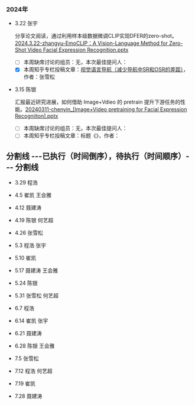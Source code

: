 
### 2024年
- 3.22	张宇

   分享论文阅读，通过利用样本级数据微调CLIP实现DFER的zero-shot。[2024.3.22-zhangyu-EmoCLIP：A Vision-Language Method for Zero-Shot Video Facial Expression Recognition.pptx](https://docs.google.com/presentation/d/1975ZbUKVx5SspaQMcvliktTzeW3Oj72H/edit#slide=id.p19)
  - [ ] 本周缺席讨论的组员：无，本次最佳提问人：
  - [x] 本周知乎专栏投稿文章：[视觉语言导航（减少导航中SR和OSR的差距）](https://zhuanlan.zhihu.com/p/687858582)，作者：张雪松
 
- 3.15	陈银

  汇报最近研究进展，如何借助 Image+Vdieo 的 pretrain 提升下游任务的性能。[20240311-chenyin_[Image+Video pretraining for Facial Expression Recogniiton].pptx](https://docs.google.com/presentation/d/1Dz8lLmPg-xF-MkoRCYIs4Ug-gJk4tDBm/edit#slide=id.p23)
  - [ ] 本周缺席讨论的组员：无，本次最佳提问人：
  - [ ] 本周知乎专栏投稿文章：标题《》，作者：
        
分割线 ---已执行（时间倒序），待执行（时间顺序）--- 分割线
---
-  3.29	程浩
  
-  4.5	崔凯	王会雅
  
-  4.12	聂建涛
  
-  4.19	陈银	何艺超
  
-  4.26	张雪松
  
-  5.3	程浩	张宇
  
-  5.10 崔凯
  
-  5.17	聂建涛	王会雅
  
-  5.24	陈银

  
-  5.31	张雪松	何艺超

  
-  6.7	程浩
  
-  6.14	崔凯	张宇
  
-  6.21	聂建涛
  
-  6.28	陈银	王会雅
  
-  7.5	张雪松
  
-  7.12	程浩	何艺超
  
-  7.19	崔凯
  
-  7.28	聂建涛	 
